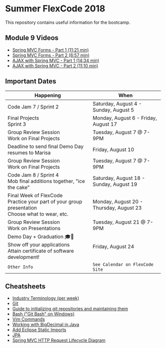 # Summer FlexCode 2018

This repository contains useful information for the bootcamp.

## Module 9 Videos

* [Spring MVC Forms - Part 1 (11:21 min)](https://screencast-o-matic.com/watch/cFiFqAFEje)
* [Spring MVC Forms - Part 2 (6:57 min)](https://screencast-o-matic.com/watch/cFiFqgFEjQ)
* [AJAX with Spring MVC - Part 1 (14:34 min)](https://screencast-o-matic.com/watch/cFiF33FEqA)
* [AJAX with Spring MVC - Part 2 (11:10 min)](https://screencast-o-matic.com/watch/cFiF3tFEq8)

## Important Dates

<!--
|Code Jam 2|Saturday, May 19 - Sunday, May 20|
|Module 3 Open (including project)|Monday, May 21|
|Module 2 Project Due (Virtual Pet)<br>[Submission Form](https://docs.google.com/forms/d/e/1FAIpQLSdcNmyNryIyyXijKZtkIxR4lBQFtkqcTgyxSSMefxMw4JSU6g/viewform)|Wednesday, May 23 @ 9am|
|Module 4 Open (except project)|Monday, May 28|
|Module 3 Project Due (Virtual Pet Shelter)<br>[Submission Form](https://docs.google.com/forms/d/e/1FAIpQLScPSpd46Uqoq15S8__fZLX-ZYCh2pIOFeGD_IItTkcQvNAPtA/viewform)|Wednesday, May 30 @ 9am|
|Code Jam 3|Saturday, June 2 - Sunday, June 3|
|Module 4 Project Open|Sunday, June 3|
|Module 5 Open|Monday, June 4|
|Module 4 Project Due (Virtual Pets Amok)|Wednesday, June 6 @ 9am|
|No new module released.<br>(Continue work on Module 5)|Monday, June 11|
|Module 5 Project Due (Reviews Site)<br>[Submission Form](https://docs.google.com/forms/d/e/1FAIpQLSdaWm5wQhkqpkLpsK5IJZ1AGPLZBaxHt0nio8Rr7ez3bYpJNQ/viewform)<br>Module 6 Open|<u>**Monday**</u>, June 18 @ 9am|
|Code Jam 4<br>Bring a complete draft of Module 6 project|Saturday, June 23 - Sunday, June 24|
|Module 7 Open (including project)|Monday, June 25|
|Group Cohort Review|Tuesday, June 26 @ 7-9PM|
|Module 6 Project Due (Professional Portfolio)|Wednesday, June 27 @ 9AM|
|Module 8 Open (including project)|Monday, July 2|
|Group Cohort Review|Tuesday, July 3 @ 7-9PM|
|Independence Day - WCCI Closed|Wednesday, July 4|
|Code Jam 5|Saturday, July 7 - Sunday, July 8|
|Module 7 Project Due (Reviews Site Full Stack)|Monday, July 9 @ 9AM|
|Module 9 Open (including project)|Monday, July 9|
|Group Cohort Review|Tuesday, July 10 @ 7-9PM|
|Module 8 Project Due|Wednesday, July 11 @ 9AM|
|Group Cohort Review|Tuesday, July 17 @ 7-9PM|
|Module 9 Project Due|Wednesday, July 25 @ 9AM|
-->

|Happening|When|
|---|---|
|Code Jam 7 / Sprint 2|Saturday, August 4 - Sunday, August 5|
|Final Projects<br>Sprint 3|Monday, August 6 - Friday, August 17|
|Group Review Session<br>Work on Final Projects |Tuesday, August 7 @ 7-9PM|
|Deadline to send final Demo Day resumes to Marisa|Friday, August 10|
|Group Review Session<br>Work on Final Projects|Tuesday, August 7 @ 7-9PM|
|Code Jam 8 / Sprint 4<br>Mob final additions together, "ice the cake"|Saturday, August 18 - Sunday, August 19|
|Final Week of FlexCode<br>Practice your part of your group presentation<br>Choose what to wear, etc.|Monday, August 20 - Thursday, August 23|
|Group Review Session<br>Work on Presentations|Tuesday, August 21 @ 7-9PM|
|Demo Day + Graduation 🎓🎉<br>Show off your applications<br>Attain certificate of software development!|Friday, August 24|
|`Other Info`|`See Calendar on FlexCode Site`|



## Cheatsheets
* [Industry Terminology (per week)](https://wecancodeit.github.io/java-resources/industry-terminology/)
* [Git](./cheatsheets/git.md)
* [Guide to initializing git repositories and maintaining them](https://wecancodeit.github.io/java-resources/git/managing-your-repo/)
* [Bash ("Git Bash" on Windows)](https://wecancodeit.github.io/java-resources/bash/)
* [Vim Commands](http://www.codeasite.com/index.php/linux-a-apache/96-vi-editor-commands)
* [Working with BigDecimal in Java](https://www.javaworld.com/article/2075315/core-java/make-cents-with-bigdecimal.html)
* [Add Eclipse Static Imports](./cheatsheets/eclipse-static-imports.md)
* [JPA](./cheatsheets/jpa.md)
* [Spring MVC HTTP Request Lifecycle Diagram](./cheatsheets/spring-mvc-http-request-lifecycle-diagram.jpg)
